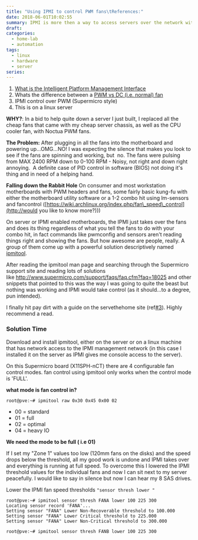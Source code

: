 ```yaml
---
title: "Using IPMI to control PWM fans\tReferences:"
date: 2018-06-01T10:02:55
summary: IPMI is more then a way to access servers over the network without them powered up (lights out, out of band etc).  It is an Intelligent Platform Management Interface,  it can be used to interface with the hardware layer in ways the OS can't.  Let's use it  to control some fans.
draft:
categories:
  - home-lab
  - automation
tags:
  - linux
  - hardware
  - server
series:
---
```


1. [What is the Intelligent Platform Management Interface](https://en.wikipedia.org/wiki/Intelligent_Platform_Management_Interface)
2. Whats the difference between a [PWM vs DC (i.e. normal) fan](http://www.tomshardware.com/answers/id-3151794/confused-pwm-mode-fans-asus-bios.html)
3. IPMI control over PWM (Supermicro style)
4. This is on a linux server

**WHY?**:
In a bid to help quite down a server I just built, I replaced all the cheap fans that came with my cheap server chassis, as well as the CPU cooler fan, with Noctua PWM fans.

**The Problem:**
After plugging in all the fans into the motherboard and powering up...OMG...NO! I was expecting the silence that makes you look to see if the fans are spinning and working, but  no. The fans were pulsing from MAX 2400 RPM down to 0-100 RPM - Noisy, not right and down right annoying.  A definite case of PID control in software (BIOS) not doing it's thing and in need of a helping hand.

**Falling down the Rabbit Hole**
On consumer and most workstation motherboards with PWM headers and fans, some fairly basic kung-fu with either the motherboard utility software or a 1-2 combo hit using lm-sensors and fancontrol ([https://wiki.archlinux.org/index.php/fan\_speed\_control](http://would you like to know more?)))

On server or IPMI enabled motherboards, the IPMI just takes over the fans and does its thing regardless of what you tell the fans to do with your combo hit, in fact commands like pwmconfig and sensors aren't reading things right and showing the fans. But how awesome are people, really. A group of them come up with a powerful solution descriptively named [ipmitool](https://github.com/ipmitool/ipmitool).

After reading the ipmitool man page and searching through the Supermicro support site and reading lots of solutions like <http://www.supermicro.com/support/faqs/faq.cfm?faq=18025> and other snippets that pointed to this was the way I was going to quite the beast but nothing was working and IPMI would take control (as it should...to a degree, pun intended).

I finally hit pay dirt with a guide on the servethehome site (ref[#3](https://forums.servethehome.com/index.php?resources/supermicro-x9-x10-x11-fan-speed-control.20/)). Highly recommend a read.

### Solution Time
Download and install ipmitool, either on the server or on a linux machine that has network access to the IPMI management network (in this case I installed it on the server as IPMI gives me console access to the server).

On this Supermicro board (X11SPH-nCT) there are 4 configurable fan control modes. fan control using ipmitool only works when the control mode is 'FULL'.

**what mode is fan control in?**
```
root@pve:~# ipmitool raw 0x30 0x45 0x00 02
```

- 00 = standard
- 01 = full
- 02 = optimal
- 04 = heavy IO

**We need the mode to be full ( i.e 01)**

If I set my "Zone 1" values too low (120mm fans on the disks) and the speed drops below the threshold, all my good work is undone and IPMI takes over and everything is running at full speed. To overcome this I lowered the IPMI threshold values for the individual fans and now I can sit next to my server peacefully. I would like to say in silence but now I can hear my 8 SAS drives.

Lower the IPMI fan speed thresholds
`"sensor thresh lower "`

```
root@pve:~# ipmitool sensor thresh FANA lower 100 225 300
Locating sensor record 'FANA'...
Setting sensor "FANA" Lower Non-Recoverable threshold to 100.000
Setting sensor "FANA" Lower Critical threshold to 225.000
Setting sensor "FANA" Lower Non-Critical threshold to 300.000

root@pve:~# ipmitool sensor thresh FANB lower 100 225 300

```


